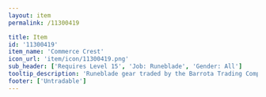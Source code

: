```yaml
---
layout: item
permalink: /11300419

title: Item
id: '11300419'
item_name: 'Commerce Crest'
icon_url: 'item/icon/11300419.png'
sub_header: ['Requires Level 15', 'Job: Runeblade', 'Gender: All']
tooltip_description: 'Runeblade gear traded by the Barrota Trading Company.'
footer: ['Untradable']
---
```

